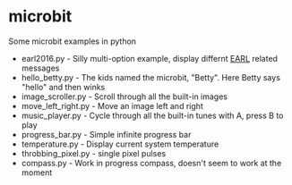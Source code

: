 # microbit
Some microbit examples in python


- earl2016.py - Silly multi-option example, display differnt [EARL](https://earlconf.com) related messages
- hello_betty.py - The kids named the microbit, "Betty". Here Betty says "hello" and then winks
- image_scroller.py - Scroll through all the built-in images
- move_left_right.py - Move an image left and right
- music_player.py - Cycle through all the built-in tunes with A, press B to play
- progress_bar.py - Simple infinite progress bar
- temperature.py - Display current system temperature
- throbbing_pixel.py - single pixel pulses
- compass.py - Work in progress compass, doesn't seem to work at the moment
